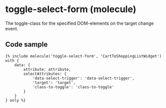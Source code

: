 # toggle-select-form (molecule)

The toggle-class for the specified DOM-elements on the target change event.

## Code sample

```
{% include molecule('toggle-select-form', 'CartToShoppingListWidget') with {
    data: {
        attribute: attribute,
        selectAttributes: {
            'data-select-trigger': 'data-select-trigger',
            'target': 'target',
            'class-to-toggle': 'class-to-toggle'
        }
    }
} only %}
```
